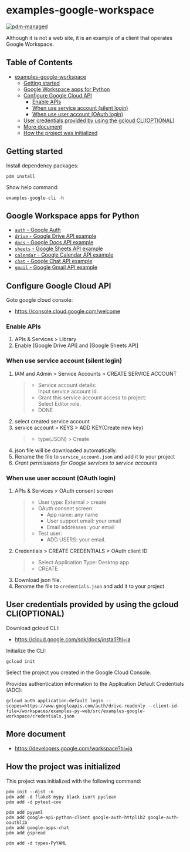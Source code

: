 # examples-google-workspace

[![pdm-managed](https://img.shields.io/badge/pdm-managed-blueviolet)](https://pdm.fming.dev)

Although it is not a web site, it is an example of a client that operates Google Workspace.


## Table of Contents <!-- omit in toc -->

- [examples-google-workspace](#examples-google-workspace)
  - [Getting started](#getting-started)
  - [Google Workspace apps for Python](#google-workspace-apps-for-python)
  - [Configure Google Cloud API](#configure-google-cloud-api)
    - [Enable APIs](#enable-apis)
    - [When use service account (silent login)](#when-use-service-account-silent-login)
    - [When use user account (OAuth login)](#when-use-user-account-oauth-login)
  - [User credentials provided by using the gcloud CLI(OPTIONAL)](#user-credentials-provided-by-using-the-gcloud-clioptional)
  - [More document](#more-document)
  - [How the project was initialized](#how-the-project-was-initialized)


## Getting started

Install dependency packages:

```shell
pdm install
```

Show help command:

```shell
examples-google-cli -h
```

## Google Workspace apps for Python

- [`auth` - Google Auth](./src/examples_google_workspace/auth/README.md)
- [`drive` - Google Drive API example](./src/examples_google_workspace//drive/README.md)
- [`docs` - Google Docs API example](./src/examples_google_workspace/docs/README.md)
- [`sheets` - Google Sheets API example](./src/examples_google_workspace/sheets/README.md)
- [`calendar` - Google Calendar API example](./src/examples_google_workspace/calendar/README.md)
- [`chat` - Google Chat API example](./src/examples_google_workspace/chat/README.md)
- [`gmail` - Google Gmail API example](./src/examples_google_workspace/gmail/README.md)


## Configure Google Cloud API

Goto google cloud console:

- <https://console.cloud.google.com/welcome>

### Enable APIs

1. APIs & Services > Library
2. Enable [Google Drive API] and [Google Sheets API]

### When use service account (silent login)

1. IAM and Admin > Service Accounts > CREATE SERVICE ACCOUNT
   > - Service account details:  
   >   Input service account id.
   > - Grant this service account access to project:  
   >   Select Editor role.
   > - DONE
2. select created service account
3. service account > KEYS > ADD KEY(Create new key)
   > - type(JSON) > Create
4. json file will be downloaded automatically.
5. Rename the file to `service_account.json` and add it to your project
6. _Grant permissions for Google services to service accounts_

### When use user account (OAuth login)

1. APIs & Services > OAuth consent screen
   > - User type: External > create
   > - OAuth consent screen:
   >   - App name: any name
   >   - User support email: your email
   >   - Email addresses: your email
   > - Test user:
   >   - ADD USERS: your email.
2. Credentials > CREATE CREDENTIALS > OAuth client ID
   > - Select Application Type: Desktop app
   > - CREATE
3. Download json file.
4. Rename the file to `credentials.json` and add it to your project


## User credentials provided by using the gcloud CLI(OPTIONAL)

Download gcloud CLI:

- <https://cloud.google.com/sdk/docs/install?hl=ja>

Initialize the CLI:

```shell
gcloud init
```

Select the project you created in the Google Cloud Console.

Provides authentication information to the Application Default Credentials (ADC):

```shell
gcloud auth application-default login --scopes=https://www.googleapis.com/auth/drive.readonly --client-id-file=/workspaces/examples-py-web/src/examples-google-workspace/credentials.json
```

## More document

- <https://developers.google.com/workspace?hl=ja>


## How the project was initialized

This project was initialized with the following command:

```shell
pdm init --dist -n
pdm add -d flake8 mypy black isort pyclean
pdm add -d pytest-cov

pdm add pyyaml
pdm add google-api-python-client google-auth-httplib2 google-auth-oauthlib
pdm add google-apps-chat
pdm add gspread

pdm add -d types-PyYAML
